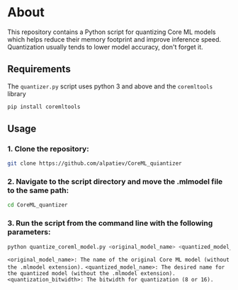 # About

This repository contains a Python script for quantizing Core ML models which helps reduce their memory footprint and improve inference speed.
Quantization usually tends to lower model accuracy, don't forget it.

## Requirements

The `quantizer.py` script uses python 3 and above and the `coremltools` library

```bash
pip install coremltools
```

## Usage

### 1. Clone the repository:

```bash
git clone https://github.com/alpatiev/CoreML_quiantizer
```

### 2. Navigate to the script directory and move the .mlmodel file to the same path:

```bash
cd CoreML_quantizer
```

### 3. Run the script from the command line with the following parameters:

```bash
python quantize_coreml_model.py <original_model_name> <quantized_model_name> <quantization_bitwidth>
```

`<original_model_name>: The name of the original Core ML model (without the .mlmodel extension).`
`<quantized_model_name>: The desired name for the quantized model (without the .mlmodel extension).`
`<quantization_bitwidth>: The bitwidth for quantization (8 or 16).`



